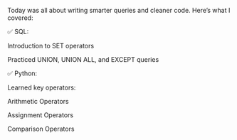 Today was all about writing smarter queries and cleaner code.
Here’s what I covered:

✅ SQL:

Introduction to SET operators

Practiced UNION, UNION ALL, and EXCEPT queries

✅ Python:

Learned key operators:

Arithmetic Operators

Assignment Operators

Comparison Operators
